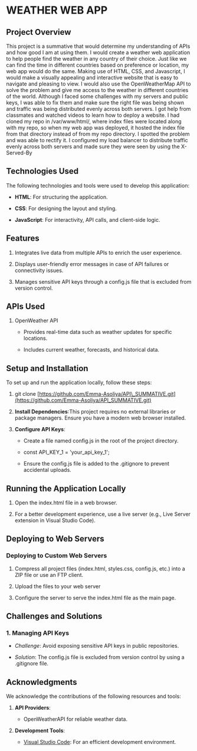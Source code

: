 **WEATHER WEB APP**
=========================

**Project Overview**
--------------------

This project is a summative that would determine my understanding of APIs and how good I am at using them. I would create a weather web application to help people find the weather in any country of their choice. Just like we can find the time in different countries based on preference or location, my web app would do the same. Making use of HTML, CSS, and Javascript, I would make a visually appealing and interactive website that is easy to navigate and pleasing to view. I would also use the OpenWeatherMap API to solve the problem and give me access to the weather in different countries of the world. Although I faced some challenges with my servers and public keys, I was able to fix them and make sure the right file was being shown and traffic was being distributed evenly across both servers. I got help from classmates and watched videos to learn how to deploy a website. I had cloned my repo in /var/www/html/, where index files were located along with my repo, so when my web app was deployed, it hosted the index file from that directory instead of from my repo directory. I spotted the problem and was able to rectify it. I configured my load balancer to distribute traffic evenly across both servers and made sure they were seen by using the X-Served-By

**Technologies Used**
---------------------

The following technologies and tools were used to develop this application:

*   **HTML**: For structuring the application.
    
*   **CSS**: For designing the layout and styling.
    
*   **JavaScript**: For interactivity, API calls, and client-side logic.
    

**Features**
------------

1.  Integrates live data from multiple APIs to enrich the user experience.
    
2.  Displays user-friendly error messages in case of API failures or connectivity issues.
    
3.  Manages sensitive API keys through a config.js file that is excluded from version control.
    

**APIs Used**
-------------

1.  OpenWeather API
    
    *   Provides real-time data such as weather updates for specific locations.
        
    *   Includes current weather, forecasts, and historical data.
        

**Setup and Installation**
--------------------------

To set up and run the application locally, follow these steps:

1.  git clone [https://github.com/Emma-Asoliya/API\_SUMMATIVE.git](https://github.com/Emma-Asoliya/API_SUMMATIVE.git)
    
2.  **Install Dependencies**:This project requires no external libraries or package managers. Ensure you have a modern web browser installed.
    
3.  **Configure API Keys**:
    
    *   Create a file named config.js in the root of the project directory.
        
    *   const API\_KEY\_1 = 'your\_api\_key\_1';
        
    *   Ensure the config.js file is added to the .gitignore to prevent accidental uploads.
        

**Running the Application Locally**
-----------------------------------

1.  Open the index.html file in a web browser.
    
2.  For a better development experience, use a live server (e.g., Live Server extension in Visual Studio Code).
    

**Deploying to Web Servers**
----------------------------

### **Deploying to Custom Web Servers**

1.  Compress all project files (index.html, styles.css, config.js, etc.) into a ZIP file or use an FTP client.
    
2.  Upload the files to your web server
    
3.  Configure the server to serve the index.html file as the main page.
    

**Challenges and Solutions**
----------------------------

### **1\. Managing API Keys**

*   _Challenge_: Avoid exposing sensitive API keys in public repositories.
    
*   _Solution_: The config.js file is excluded from version control by using a .gitignore file.
    

**Acknowledgments**
-------------------

We acknowledge the contributions of the following resources and tools:

1.  **API Providers**:
    
    *   OpenWeatherAPI for reliable weather data.
        
2.  **Development Tools**:
    
    *   [Visual Studio Code](https://code.visualstudio.com/): For an efficient development environment.